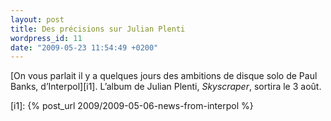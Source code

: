 ```yaml
---
layout: post
title: Des précisions sur Julian Plenti
wordpress_id: 11
date: "2009-05-23 11:54:49 +0200"
---
```


[On vous parlait il y a quelques jours des ambitions de disque solo de Paul
Banks, d’Interpol][i1]. L’album de Julian Plenti, _Skyscraper_, sortira le 3
août.

[i1]: {% post_url 2009/2009-05-06-news-from-interpol %}

